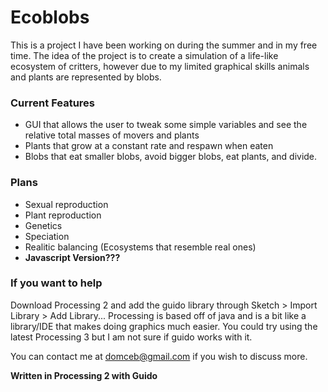 # Ecoblobs
  This is a project I have been working on during the summer and in my free time. The idea of the project is to create a simulation of a life-like ecosystem of critters, however due to my limited graphical skills animals and plants are represented by blobs.

### Current Features
  * GUI that allows the user to tweak some simple variables and see the relative total masses of movers and plants
  * Plants that grow at a constant rate and respawn when eaten
  * Blobs that eat smaller blobs, avoid bigger blobs, eat plants, and divide.

### Plans
  * Sexual reproduction
  * Plant reproduction
  * Genetics
  * Speciation
  * Realitic balancing (Ecosystems that resemble real ones)
  * **Javascript Version???**

### If you want to help
  Download Processing 2 and add the guido library through Sketch > Import Library > Add Library... 
  Processing is based off of java and is a bit like a library/IDE that makes doing graphics much easier.
  You could try using the latest Processing 3 but I am not sure if guido works with it.
  
  You can contact me at domceb@gmail.com if you wish to discuss more.

**Written in Processing 2 with Guido**
